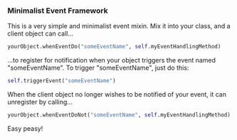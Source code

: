 ### Minimalist Event Framework
This is a very simple and minimalist event mixin.  Mix it into your class, and a client object can call...

```python
yourObject.whenEventDo("someEventName", self.myEventHandlingMethod)
```

...to register for notification when your object triggers the event named "someEventName".  To trigger "someEventName", just do this:

```python
self.triggerEvent("someEventName")
```

When the client object no longer wishes to be notified of your event, it can unregister by calling...

```python
yourObject.whenEventDoNot("someEventName", self.myEventHandlingMethod)
```

Easy peasy!
